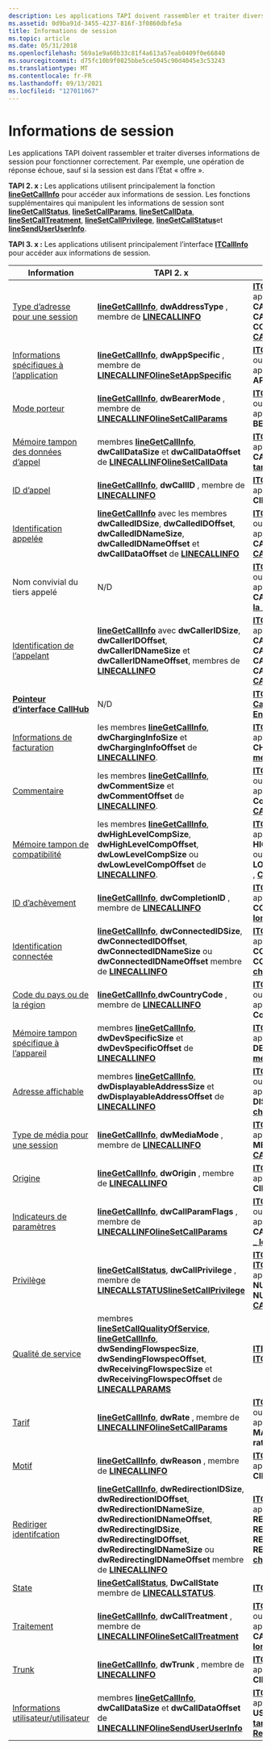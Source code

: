 ```yaml
---
description: Les applications TAPI doivent rassembler et traiter diverses informations de session pour fonctionner correctement. Par exemple, une opération de réponse échoue, sauf si la session est dans le &\# 0034 ; offre&\# État 0034 ;.
ms.assetid: 0d9ba91d-3455-4237-816f-3f0860dbfe5a
title: Informations de session
ms.topic: article
ms.date: 05/31/2018
ms.openlocfilehash: 569a1e9a60b33c81f4a613a57eab0409f0e66840
ms.sourcegitcommit: d75fc10b9f0825bbe5ce5045c90d4045e3c53243
ms.translationtype: MT
ms.contentlocale: fr-FR
ms.lasthandoff: 09/13/2021
ms.locfileid: "127011067"
---
```

# <a name="session-information"></a>Informations de session

Les applications TAPI doivent rassembler et traiter diverses informations de session pour fonctionner correctement. Par exemple, une opération de réponse échoue, sauf si la session est dans l’État « offre ».

**TAPI 2. x :** Les applications utilisent principalement la fonction [**lineGetCallInfo**](/windows/win32/api/tapi/nf-tapi-linegetcallinfo) pour accéder aux informations de session. Les fonctions supplémentaires qui manipulent les informations de session sont [**lineGetCallStatus**](/windows/win32/api/tapi/nf-tapi-linegetcallstatus), [**lineSetCallParams**](/windows/win32/api/tapi/nf-tapi-linesetcallparams), [**lineSetCallData**](/windows/win32/api/tapi/nf-tapi-linesetcalldata), [**lineSetCallTreatment**](/windows/win32/api/tapi/nf-tapi-linesetcalltreatment), [**lineSetCallPrivilege**](/windows/win32/api/tapi/nf-tapi-linesetcallprivilege), [**lineGetCallStatus**](/windows/win32/api/tapi/nf-tapi-linegetcallstatus)et [**lineSendUserUserInfo**](/windows/win32/api/tapi/nf-tapi-linesenduseruserinfo).

**TAPI 3. x :** Les applications utilisent principalement l’interface [**ITCallInfo**](/windows/desktop/api/tapi3if/nn-tapi3if-itcallinfo) pour accéder aux informations de session.



| Information                                                                  | TAPI 2. x                                                                                                                                                                                                                                                                                                                                           | TAPI 3. x                                                                                                                                                                                                                                                              |
|------------------------------------------------------------------------------|----------------------------------------------------------------------------------------------------------------------------------------------------------------------------------------------------------------------------------------------------------------------------------------------------------------------------------------------------|-----------------------------------------------------------------------------------------------------------------------------------------------------------------------------------------------------------------------------------------------------------------------|
| [Type d’adresse pour une session](address-type-for-a-session-ovr.md)             | [**lineGetCallInfo**](/windows/win32/api/tapi/nf-tapi-linegetcallinfo), **dwAddressType** , membre de [**LINECALLINFO**](/windows/win32/api/tapi/ns-tapi-linecallinfo)                                                                                                                                                                                                                 | [**ITCallInfo :: obtient \_ CallInfoLong**](/windows/desktop/api/tapi3if/nf-tapi3if-itcallinfo-get_callinfolong), appelée avec le **membre \_ CIL CALLERIDADDRESSTYPE**, **CIL \_ CALLEDIDADDRESSTYPE** ou **CIL \_ CONNECTEDIDADDRESSTYPE** de [**CALLINFO \_ long**](/windows/desktop/api/Tapi3if/ne-tapi3if-callinfo_long).                               |
| [Informations spécifiques à l’application](application-specific-information-ovr.md) | [**lineGetCallInfo**](/windows/win32/api/tapi/nf-tapi-linegetcallinfo), **dwAppSpecific** , membre de [**LINECALLINFO**](/windows/win32/api/tapi/ns-tapi-linecallinfo)[**lineSetAppSpecific**](/windows/win32/api/tapi/nf-tapi-linesetappspecific)<br/>                                                                                                                                             | [**ITCallInfo :: obtient \_ CallInfoLong**](/windows/desktop/api/tapi3if/nf-tapi3if-itcallinfo-get_callinfolong) ou [**ITCallInfo ::p ut \_ CallInfoLong**](/windows/desktop/api/tapi3if/nf-tapi3if-itcallinfo-put_callinfolong), appelée avec le membre **CIL \_ APPSPECIFIC** de [**CALLINFO \_ long**](/windows/desktop/api/Tapi3if/ne-tapi3if-callinfo_long).                                 |
| [Mode porteur](bearer-mode-ovr.md)                                           | [**lineGetCallInfo**](/windows/win32/api/tapi/nf-tapi-linegetcallinfo), **dwBearerMode** , membre de [**LINECALLINFO**](/windows/win32/api/tapi/ns-tapi-linecallinfo)[**lineSetCallParams**](/windows/win32/api/tapi/nf-tapi-linesetcallparams)<br/>                                                                                                                                                | [**ITCallInfo :: obtient \_ CallInfoLong**](/windows/desktop/api/tapi3if/nf-tapi3if-itcallinfo-get_callinfolong) ou [**ITCallInfo ::p ut \_ CallInfoLong**](/windows/desktop/api/tapi3if/nf-tapi3if-itcallinfo-put_callinfolong), appelée avec le membre **CIL \_ BEARERMODE** de [**CALLINFO \_ long**](/windows/desktop/api/Tapi3if/ne-tapi3if-callinfo_long).                                  |
| [Mémoire tampon des données d’appel](call-data-ovr.md)                                        | membres [**lineGetCallInfo**](/windows/win32/api/tapi/nf-tapi-linegetcallinfo), **dwCallDataSize** et **dwCallDataOffset** de [**LINECALLINFO**](/windows/win32/api/tapi/ns-tapi-linecallinfo)[**lineSetCallData**](/windows/win32/api/tapi/nf-tapi-linesetcalldata)<br/>                                                                                                                        | [**ITCallInfo :: GetCallInfoBuffer**](/windows/desktop/api/tapi3if/nf-tapi3if-itcallinfo-getcallinfobuffer), appelé avec le membre **CIM \_ CALLDATABUFFER** de [**la \_ mémoire tampon CALLINFO**](/windows/desktop/api/Tapi3if/ne-tapi3if-callinfo_buffer)                                                                                                  |
| [ID d’appel](call-id-ovr.md)                                                   | [**lineGetCallInfo**](/windows/win32/api/tapi/nf-tapi-linegetcallinfo), **dwCallID** , membre de [**LINECALLINFO**](/windows/win32/api/tapi/ns-tapi-linecallinfo)                                                                                                                                                                                                                      | [**ITCallInfo :: obtient \_ CallInfoLong**](/windows/desktop/api/tapi3if/nf-tapi3if-itcallinfo-get_callinfolong), appelée avec le **membre \_ CALLID CIL** de [**CALLINFO \_ long**](/windows/desktop/api/Tapi3if/ne-tapi3if-callinfo_long).                                                                                                              |
| [Identification appelée](called-identification-ovr.md)                       | [**lineGetCallInfo**](/windows/win32/api/tapi/nf-tapi-linegetcallinfo) avec les membres **dwCalledIDSize**, **dwCalledIDOffset**, **dwCalledIDNameSize**, **dwCalledIDNameOffset** et **dwCallDataOffset** de [**LINECALLINFO**](/windows/win32/api/tapi/ns-tapi-linecallinfo)                                                                                                         | [**ITCallInfo :: obtient \_ CallInfoString**](/windows/desktop/api/tapi3if/nf-tapi3if-itcallinfo-get_callinfostring) ou [**ITCallInfo ::p ut \_ CallInfoString**](/windows/desktop/api/tapi3if/nf-tapi3if-itcallinfo-put_callinfostring), appelée avec le membre **CIS \_ CALLINGPARTYID** de [**la \_ chaîne CALLINFO**](/windows/desktop/api/Tapi3if/ne-tapi3if-callinfo_string).                  |
| Nom convivial du tiers appelé                                                   | N/D                                                                                                                                                                                                                                                                                                                                                 | [**ITCallInfo :: obtient \_ CallInfoString**](/windows/desktop/api/tapi3if/nf-tapi3if-itcallinfo-get_callinfostring) ou [**ITCallInfo ::p ut \_ CallInfoString**](/windows/desktop/api/tapi3if/nf-tapi3if-itcallinfo-put_callinfostring), appelée avec le membre **CIS \_ CALLEDPARTYFRIENDLYNAME** de [**la \_ chaîne CALLINFO**](/windows/desktop/api/Tapi3if/ne-tapi3if-callinfo_string).         |
| [Identification de l’appelant](caller-identification-ovr.md)                       | [**lineGetCallInfo**](/windows/win32/api/tapi/nf-tapi-linegetcallinfo) avec **dwCallerIDSize**, **dwCallerIDOffset**, **dwCallerIDNameSize** et **dwCallerIDNameOffset**, membres de [**LINECALLINFO**](/windows/win32/api/tapi/ns-tapi-linecallinfo)                                                                                                                              | [**ITCallInfo :: obtient \_ CallInfoString**](/windows/desktop/api/tapi3if/nf-tapi3if-itcallinfo-get_callinfostring), appelée avec le **membre CIS \_ CALLERIDNAME**, **CIS \_ CALLERIDNUMBER**, **CIS \_ CALLEDIDNAME** ou **CIS \_ CALLEDIDNUMBER** de la [**\_ chaîne CALLINFO**](/windows/desktop/api/Tapi3if/ne-tapi3if-callinfo_string).                    |
| [**Pointeur d’interface CallHub**](/windows/desktop/api/tapi3if/nn-tapi3if-itcallhub)                               | N/D                                                                                                                                                                                                                                                                                                                                                 | [**ITCallInfo :: obtient \_ CallHub**](/windows/desktop/api/tapi3if/nf-tapi3if-itcallinfo-get_callhub)[**ITTAPI :: EnumerateCallHubs**](/windows/desktop/api/tapi3if/nf-tapi3if-ittapi-enumeratecallhubs)<br/>                                                                                                                                    |
| [Informations de facturation](charging-information-ovr.md)                         | les membres [**lineGetCallInfo**](/windows/win32/api/tapi/nf-tapi-linegetcallinfo), **dwChargingInfoSize** et **dwChargingInfoOffset** de [**LINECALLINFO**](/windows/win32/api/tapi/ns-tapi-linecallinfo).                                                                                                                                                                             | [**ITCallInfo :: GetCallInfoBuffer**](/windows/desktop/api/tapi3if/nf-tapi3if-itcallinfo-getcallinfobuffer), appelé avec le membre **CIM \_ CHARGINGINFOBUFFER** de [**la \_ mémoire tampon CALLINFO**](/windows/desktop/api/Tapi3if/ne-tapi3if-callinfo_buffer)                                                                                              |
| [Commentaire](comment-ovr.md)                                                   | les membres [**lineGetCallInfo**](/windows/win32/api/tapi/nf-tapi-linegetcallinfo), **dwCommentSize** et **dwCommentOffset** de [**LINECALLINFO**](/windows/win32/api/tapi/ns-tapi-linecallinfo).                                                                                                                                                                                       | [**ITCallInfo :: obtient \_ CallInfoString**](/windows/desktop/api/tapi3if/nf-tapi3if-itcallinfo-get_callinfostring) ou [**ITCallInfo ::p ut \_ CallInfoString**](/windows/desktop/api/tapi3if/nf-tapi3if-itcallinfo-put_callinfostring), appelée avec le membre de **\_ Commentaire CIS** de la [**\_ chaîne CALLINFO**](/windows/desktop/api/Tapi3if/ne-tapi3if-callinfo_string).                         |
| [Mémoire tampon de compatibilité](compatibility-buffer-ovr.md)                         | les membres [**lineGetCallInfo**](/windows/win32/api/tapi/nf-tapi-linegetcallinfo), **dwHighLevelCompSize**, **dwHighLevelCompOffset**, **dwLowLevelCompSize** ou **dwLowLevelCompOffset** de [**LINECALLINFO**](/windows/win32/api/tapi/ns-tapi-linecallinfo).                                                                                                                         | [**ITCallInfo :: GetCallInfoBuffer**](/windows/desktop/api/tapi3if/nf-tapi3if-itcallinfo-getcallinfobuffer), appelé avec le membre **CIM \_ HIGHLEVELCOMPATIBILITYBUFFER** ou **CIM \_ LOWLEVELCOMPATIBILITYBUFFER** , [**CALLINFO \_ buffer**](/windows/desktop/api/Tapi3if/ne-tapi3if-callinfo_buffer)                                            |
| [ID d’achèvement](completion-id-ovr.md)                                       | [**lineGetCallInfo**](/windows/win32/api/tapi/nf-tapi-linegetcallinfo), **dwCompletionID** , membre de [**LINECALLINFO**](/windows/win32/api/tapi/ns-tapi-linecallinfo)                                                                                                                                                                                                                | [**ITCallInfo :: obtient \_ CallInfoLong**](/windows/desktop/api/tapi3if/nf-tapi3if-itcallinfo-get_callinfolong), appelée avec le **membre \_ COMPLETIONID CIL** de [**CALLINFO \_ long**](/windows/desktop/api/Tapi3if/ne-tapi3if-callinfo_long).                                                                                                        |
| [Identification connectée](connected-identification-ovr.md)                 | [**lineGetCallInfo**](/windows/win32/api/tapi/nf-tapi-linegetcallinfo), **dwConnectedIDSize**, **dwConnectedIDOffset**, **dwConnectedIDNameSize** ou **dwConnectedIDNameOffset** membre de [**LINECALLINFO**](/windows/win32/api/tapi/ns-tapi-linecallinfo)                                                                                                                         | [**ITCallInfo :: obtient \_ CallInfoString**](/windows/desktop/api/tapi3if/nf-tapi3if-itcallinfo-get_callinfostring), appelée avec le membre **CIS \_ CONNECTEDIDNAME** ou **CIS \_ CONNECTEDIDNUMBER** de [**la \_ chaîne CALLINFO**](/windows/desktop/api/Tapi3if/ne-tapi3if-callinfo_string).                                                               |
| [Code du pays ou de la région](country-code-ovr.md)                               | [**lineGetCallInfo**](/windows/win32/api/tapi/nf-tapi-linegetcallinfo),**dwCountryCode** , membre de [**LINECALLINFO**](/windows/win32/api/tapi/ns-tapi-linecallinfo)                                                                                                                                                                                                                  | [**ITCallInfo :: obtient \_ CallInfoLong**](/windows/desktop/api/tapi3if/nf-tapi3if-itcallinfo-get_callinfolong) ou [**ITCallInfo ::p ut \_ CallInfoLong**](/windows/desktop/api/tapi3if/nf-tapi3if-itcallinfo-put_callinfolong), appelée avec le membre **CIL \_ CountryCode** de [**CALLINFO \_ long**](/windows/desktop/api/Tapi3if/ne-tapi3if-callinfo_long).                                 |
| [Mémoire tampon spécifique à l’appareil](device-specific-buffer-ovr.md)                     | membres [**lineGetCallInfo**](/windows/win32/api/tapi/nf-tapi-linegetcallinfo), **dwDevSpecificSize** et **dwDevSpecificOffset** de [**LINECALLINFO**](/windows/win32/api/tapi/ns-tapi-linecallinfo)                                                                                                                                                                                | [**ITCallInfo :: GetCallInfoBuffer**](/windows/desktop/api/tapi3if/nf-tapi3if-itcallinfo-getcallinfobuffer), appelé avec le membre **CIM \_ DEVSPECIFICBUFFER** de [**la \_ mémoire tampon CALLINFO**](/windows/desktop/api/Tapi3if/ne-tapi3if-callinfo_buffer)                                                                                               |
| [Adresse affichable](displayable-address-ovr.md)                           | membres [**lineGetCallInfo**](/windows/win32/api/tapi/nf-tapi-linegetcallinfo), **dwDisplayableAddressSize** et **dwDisplayableAddressOffset** de [**LINECALLINFO**](/windows/win32/api/tapi/ns-tapi-linecallinfo)                                                                                                                                                                  | [**ITCallInfo :: obtient \_ CallInfoString**](/windows/desktop/api/tapi3if/nf-tapi3if-itcallinfo-get_callinfostring) ou [**ITCallInfo ::p ut \_ CallInfoString**](/windows/desktop/api/tapi3if/nf-tapi3if-itcallinfo-put_callinfostring), appelée avec le membre **CIS \_ DISPLAYABLEADDRESS** de [**la \_ chaîne CALLINFO**](/windows/desktop/api/Tapi3if/ne-tapi3if-callinfo_string).              |
| [Type de média pour une session](media-type-ovr.md)                               | [**lineGetCallInfo**](/windows/win32/api/tapi/nf-tapi-linegetcallinfo), **dwMediaMode** , membre de [**LINECALLINFO**](/windows/win32/api/tapi/ns-tapi-linecallinfo)                                                                                                                                                                                                                   | [**ITCallInfo :: obtient \_ CallInfoLong**](/windows/desktop/api/tapi3if/nf-tapi3if-itcallinfo-get_callinfolong), appelée avec le **membre \_ MEDIATYPESAVAILABLE CIL** de [**CALLINFO \_ long**](/windows/desktop/api/Tapi3if/ne-tapi3if-callinfo_long).                                                                                                 |
| [Origine](origin-ovr.md)                                                     | [**lineGetCallInfo**](/windows/win32/api/tapi/nf-tapi-linegetcallinfo), **dwOrigin** , membre de [**LINECALLINFO**](/windows/win32/api/tapi/ns-tapi-linecallinfo)                                                                                                                                                                                                                      | [**ITCallInfo :: obtient \_ CallInfoLong**](/windows/desktop/api/tapi3if/nf-tapi3if-itcallinfo-get_callinfolong), appelée avec le membre d' **\_ origine CIL** de [**CALLINFO \_ long**](/windows/desktop/api/Tapi3if/ne-tapi3if-callinfo_long).                                                                                                              |
| [Indicateurs de paramètres](parameter-flags-ovr.md)                                   | [**lineGetCallInfo**](/windows/win32/api/tapi/nf-tapi-linegetcallinfo), **dwCallParamFlags** , membre de [**LINECALLINFO**](/windows/win32/api/tapi/ns-tapi-linecallinfo)[**lineSetCallParams**](/windows/win32/api/tapi/nf-tapi-linesetcallparams)<br/>                                                                                                                                            | [**ITCallInfo :: obtient \_ CallInfoLong**](/windows/desktop/api/tapi3if/nf-tapi3if-itcallinfo-get_callinfolong) ou [**ITCallInfo ::p ut \_ CallInfoLong**](/windows/desktop/api/tapi3if/nf-tapi3if-itcallinfo-put_callinfolong), appelée avec le membre **CIL \_ CALLPARAMSFLAGS** de [**CALLINFO \_ long**](/windows/desktop/api/Tapi3if/ne-tapi3if-callinfo_long).                             |
| [Privilège](privilege-ovr.md)                                               | [**lineGetCallStatus**](/windows/win32/api/tapi/nf-tapi-linegetcallstatus), **dwCallPrivilege** , membre de [**LINECALLSTATUS**](/windows/win32/api/tapi/ns-tapi-linecallstatus)[**lineSetCallPrivilege**](/windows/win32/api/tapi/nf-tapi-linesetcallprivilege)<br/>                                                                                                                               | [**ITCallInfo :: obtient \_ Privilege**](/windows/desktop/api/tapi3if/nf-tapi3if-itcallinfo-get_privilege) ou [**ITCallInfo :: obten \_ CallInfoLong**](/windows/desktop/api/tapi3if/nf-tapi3if-itcallinfo-get_callinfolong), appelé avec le membre **CIL \_ NUMBEROFOWNERS** ou **CIL \_ NUMBEROFMONITORS** de [**CALLINFO \_ long**](/windows/desktop/api/Tapi3if/ne-tapi3if-callinfo_long).       |
| [Qualité de service](quality-of-service-ovr.md)                             | membres [**lineSetCallQualityOfService**](/windows/win32/api/tapi/nf-tapi-linesetcallqualityofservice), [**lineGetCallInfo**](/windows/win32/api/tapi/nf-tapi-linegetcallinfo), **dwSendingFlowspecSize**, **dwSendingFlowspecOffset**, **dwReceivingFlowspecSize** et **dwReceivingFlowspecOffset** de [**LINECALLPARAMS**](/windows/win32/api/tapi/ns-tapi-linecallparams)                          | [**ITBasicCallControl :: SetQOS**](/windows/desktop/api/tapi3if/nf-tapi3if-itbasiccallcontrol-setqos), [ **ITQOSEvent**](/windows/desktop/api/tapi3if/nn-tapi3if-itqosevent)                                                                                                                                                                     |
| [Tarif](rate-ovr.md)                                                         | [**lineGetCallInfo**](/windows/win32/api/tapi/nf-tapi-linegetcallinfo), **dwRate** , membre de [**LINECALLINFO**](/windows/win32/api/tapi/ns-tapi-linecallinfo)[**lineSetCallParams**](/windows/win32/api/tapi/nf-tapi-linesetcallparams)<br/>                                                                                                                                                      | [**ITCallInfo :: obtient \_ CallInfoLong**](/windows/desktop/api/tapi3if/nf-tapi3if-itcallinfo-get_callinfolong) ou [**ITCallInfo ::p ut \_ CallInfoLong**](/windows/desktop/api/tapi3if/nf-tapi3if-itcallinfo-put_callinfolong), appelée avec le **membre \_ CIL MAXRATE**, **CIL \_ MINRATE** ou **CIL \_ rate** de [**CALLINFO \_ long**](/windows/desktop/api/Tapi3if/ne-tapi3if-callinfo_long). |
| [Motif](reason-ovr.md)                                                     | [**lineGetCallInfo**](/windows/win32/api/tapi/nf-tapi-linegetcallinfo), **dwReason** , membre de [**LINECALLINFO**](/windows/win32/api/tapi/ns-tapi-linecallinfo)                                                                                                                                                                                                                      | [**ITCallInfo :: obtient \_ CallInfoLong**](/windows/desktop/api/tapi3if/nf-tapi3if-itcallinfo-get_callinfolong), appelée avec le membre de **\_ raison CIL** de [**CALLINFO \_ long**](/windows/desktop/api/Tapi3if/ne-tapi3if-callinfo_long).                                                                                                              |
| [Rediriger identifcation](redirect-identification-ovr.md)                    | [**lineGetCallInfo**](/windows/win32/api/tapi/nf-tapi-linegetcallinfo), **dwRedirectionIDSize**, **dwRedirectionIDOffset**, **dwRedirectionIDNameSize**, **dwRedirectionIDNameOffset**, **dwRedirectingIDSize**, **dwRedirectingIDOffset**, **dwRedirectingIDNameSize** ou **dwRedirectingIDNameOffset** membre de [**LINECALLINFO**](/windows/win32/api/tapi/ns-tapi-linecallinfo) | [**ITCallInfo :: obtient \_ CallInfoString**](/windows/desktop/api/tapi3if/nf-tapi3if-itcallinfo-get_callinfostring) appelé avec le **membre CIS \_ REDIRECTIONIDNAME**, **CIS \_ REDIRECTIONIDNUMBER**, **CIS \_ REDIRECTINGIDNAME** ou **CIS \_ REDIRECTINGIDNUMBER** de la [**\_ chaîne CALLINFO**](/windows/desktop/api/Tapi3if/ne-tapi3if-callinfo_string). |
| [State](state-ovr.md)                                                       | [**lineGetCallStatus**](/windows/win32/api/tapi/nf-tapi-linegetcallstatus), **DwCallState** membre de [**LINECALLSTATUS**](/windows/win32/api/tapi/ns-tapi-linecallstatus).                                                                                                                                                                                                          | [**ITCallInfo :: obtient \_ CallState**](/windows/desktop/api/tapi3if/nf-tapi3if-itcallinfo-get_callstate)                                                                                                                                                                                                        |
| [Traitement](treatment-ovr.md)                                               | [**lineGetCallInfo**](/windows/win32/api/tapi/nf-tapi-linegetcallinfo), **dwCallTreatment** , membre de [**LINECALLINFO**](/windows/win32/api/tapi/ns-tapi-linecallinfo)[**lineSetCallTreatment**](/windows/win32/api/tapi/nf-tapi-linesetcalltreatment)<br/>                                                                                                                                       | [**ITCallInfo :: obtient \_ CallInfoLong**](/windows/desktop/api/tapi3if/nf-tapi3if-itcallinfo-get_callinfolong) ou [**ITCallInfo ::p ut \_ CallInfoLong**](/windows/desktop/api/tapi3if/nf-tapi3if-itcallinfo-put_callinfolong), appelée avec le membre **CIL \_ CALLTREATMENT** de [**CALLINFO \_ long**](/windows/desktop/api/Tapi3if/ne-tapi3if-callinfo_long).                               |
| [Trunk](trunk-ovr.md)                                                       | [**lineGetCallInfo**](/windows/win32/api/tapi/nf-tapi-linegetcallinfo), **dwTrunk** , membre de [**LINECALLINFO**](/windows/win32/api/tapi/ns-tapi-linecallinfo)                                                                                                                                                                                                                       | [**ITCallInfo :: obtient \_ CallInfoLong**](/windows/desktop/api/tapi3if/nf-tapi3if-itcallinfo-get_callinfolong), appelée avec le membre de **\_ Trunk CIL** de [**CALLINFO \_ long**](/windows/desktop/api/Tapi3if/ne-tapi3if-callinfo_long).                                                                                                               |
| [Informations utilisateur/utilisateur](user-user-information-ovr.md)                       | membres [**lineGetCallInfo**](/windows/win32/api/tapi/nf-tapi-linegetcallinfo), **dwCallDataSize** et **dwCallDataOffset** de [**LINECALLINFO**](/windows/win32/api/tapi/ns-tapi-linecallinfo)[**lineSendUserUserInfo**](/windows/win32/api/tapi/nf-tapi-linesenduseruserinfo)<br/>                                                                                                              | [**ITCallInfo :: GetCallInfoBuffer**](/windows/desktop/api/tapi3if/nf-tapi3if-itcallinfo-getcallinfobuffer), appelé avec le membre **CIM \_ USERUSERINFO** de [**la \_ mémoire tampon CALLINFO**](/windows/desktop/api/Tapi3if/ne-tapi3if-callinfo_buffer) et [**ITCallInfo :: ReleaseUserUserInfo**](/windows/desktop/api/tapi3if/nf-tapi3if-itcallinfo-releaseuseruserinfo).                     |



 

 


